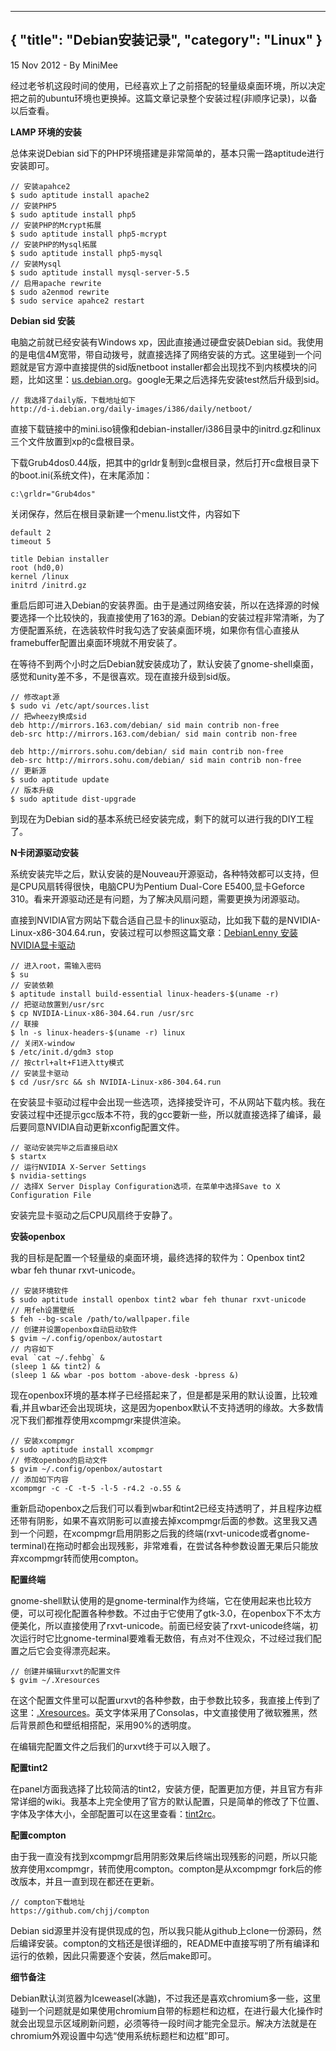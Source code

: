 -----
{
    "title": "Debian安装记录",
    "category": "Linux"
}
-----

<p class="meta">15 Nov 2012 - By MiniMee</p>

经过老爷机这段时间的使用，已经喜欢上了之前搭配的轻量级桌面环境，所以决定把之前的ubuntu环境也更换掉。这篇文章记录整个安装过程(非顺序记录)，以备以后查看。

**LAMP 环境的安装**

总体来说Debian sid下的PHP环境搭建是非常简单的，基本只需一路aptitude进行安装即可。

    // 安装apahce2
    $ sudo aptitude install apache2
    // 安装PHP5
    $ sudo aptitude install php5
    // 安装PHP的Mcrypt拓展
    $ sudo aptitude install php5-mcrypt
    // 安装PHP的Mysql拓展
    $ sudo aptitude install php5-mysql
    // 安装Mysql
    $ sudo aptitude install mysql-server-5.5
    // 启用apache rewrite
    $ sudo a2enmod rewrite 
    $ sudo service apahce2 restart

**Debian sid 安装**

电脑之前就已经安装有Windows xp，因此直接通过硬盘安装Debian sid。我使用的是电信4M宽带，带自动拨号，就直接选择了网络安装的方式。这里碰到一个问题就是官方源中直接提供的sid版netboot installer都会出现找不到内核模块的问题，比如这里：[us.debian.org](http://http.us.debian.org/debian/dists/sid/main/installer-i386/current/images/netboot/)。google无果之后选择先安装test然后升级到sid。

    // 我选择了daily版，下载地址如下
    http://d-i.debian.org/daily-images/i386/daily/netboot/

直接下载链接中的mini.iso镜像和debian-installer/i386目录中的initrd.gz和linux三个文件放置到xp的c盘根目录。

下载Grub4dos0.44版，把其中的grldr复制到c盘根目录，然后打开c盘根目录下的boot.ini(系统文件)，在末尾添加：

    c:\grldr="Grub4dos"

关闭保存，然后在根目录新建一个menu.list文件，内容如下

    default 2
    timeout 5

    title Debian installer
    root (hd0,0)
    kernel /linux
    initrd /initrd.gz

重启后即可进入Debian的安装界面。由于是通过网络安装，所以在选择源的时候要选择一个比较快的，我直接使用了163的源。Debian的安装过程非常清晰，为了方便配置系统，在选装软件时我勾选了安装桌面环境，如果你有信心直接从framebuffer配置出桌面环境就不用安装了。

在等待不到两个小时之后Debian就安装成功了，默认安装了gnome-shell桌面，感觉和unity差不多，不是很喜欢。现在直接升级到sid版。

    // 修改apt源
    $ sudo vi /etc/apt/sources.list
    // 把wheezy换成sid
    deb http://mirrors.163.com/debian/ sid main contrib non-free
    deb-src http://mirrors.163.com/debian/ sid main contrib non-free

    deb http://mirrors.sohu.com/debian/ sid main contrib non-free
    deb-src http://mirrors.sohu.com/debian/ sid main contrib non-free
    // 更新源
    $ sudo aptitude update
    // 版本升级
    $ sudo aptitude dist-upgrade

到现在为Debian sid的基本系统已经安装完成，剩下的就可以进行我的DIY工程了。

**N卡闭源驱动安装**

系统安装完毕之后，默认安装的是Nouveau开源驱动，各种特效都可以支持，但是CPU风扇转得很快，电脑CPU为Pentium Dual-Core E5400,显卡Geforce 310。看来开源驱动还是有问题，为了解决风扇问题，需要更换为闭源驱动。

直接到NVIDIA官方网站下载合适自己显卡的linux驱动，比如我下载的是NVIDIA-Linux-x86-304.64.run，安装过程可以参照这篇文章：[DebianLenny 安装NVIDIA显卡驱动](http://linux.blogbus.com/logs/35468874.html)

    // 进入root，需输入密码
    $ su
    // 安装依赖
    $ aptitude install build-essential linux-headers-$(uname -r)
    // 把驱动放置到/usr/src
    $ cp NVIDIA-Linux-x86-304.64.run /usr/src
    // 联接
    $ ln -s linux-headers-$(uname -r) linux
    // 关闭X-window
    $ /etc/init.d/gdm3 stop
    // 按ctrl+alt+F1进入tty模式
    // 安装显卡驱动
    $ cd /usr/src && sh NVIDIA-Linux-x86-304.64.run

在安装显卡驱动过程中会出现一些选项，选择接受许可，不从网站下载内核。我在安装过程中还提示gcc版本不符，我的gcc要新一些，所以就直接选择了编译，最后要同意NVIDIA自动更新xconfig配置文件。

    // 驱动安装完毕之后直接启动X
    $ startx
    // 运行NVIDIA X-Server Settings
    $ nvidia-settings
    // 选择X Server Display Configuration选项，在菜单中选择Save to X Configuration File

安装完显卡驱动之后CPU风扇终于安静了。

**安装openbox**

我的目标是配置一个轻量级的桌面环境，最终选择的软件为：Openbox tint2 wbar feh thunar rxvt-unicode。

    // 安装环境软件
    $ sudo aptitude install openbox tint2 wbar feh thunar rxvt-unicode
    // 用feh设置壁纸
    $ feh --bg-scale /path/to/wallpaper.file
    // 创建并设置openbox自动启动软件
    $ gvim ~/.config/openbox/autostart
    // 内容如下 
    eval `cat ~/.fehbg` &
    (sleep 1 && tint2) &
    (sleep 1 && wbar -pos bottom -above-desk -bpress &) 

现在openbox环境的基本样子已经搭起来了，但是都是采用的默认设置，比较难看,并且wbar还会出现斑块，这是因为openbox默认不支持透明的缘故。大多数情况下我们都推荐使用xcompmgr来提供渲染。

    // 安装xcompmgr
    $ sudo aptitude install xcompmgr
    // 修改openbox的启动文件
    $ gvim ~/.config/openbox/autostart
    // 添加如下内容
    xcompmgr -c -C -t-5 -l-5 -r4.2 -o.55 &

重新启动openbox之后我们可以看到wbar和tint2已经支持透明了，并且程序边框还带有阴影，如果不喜欢阴影可以直接去掉xcompmgr后面的参数。这里我又遇到一个问题，在xcompmgr启用阴影之后我的终端(rxvt-unicode或者gnome-terminal)在拖动时都会出现残影，非常难看，在尝试各种参数设置无果后只能放弃xcompmgr转而使用compton。

**配置终端**

gnome-shell默认使用的是gnome-terminal作为终端，它在使用起来也比较方便，可以可视化配置各种参数。不过由于它使用了gtk-3.0，在openbox下不太方便美化，所以直接使用了rxvt-unicode。前面已经安装了rxvt-unicode终端，初次运行时它比gnome-terminal要难看无数倍，有点对不住观众，不过经过我们配置之后它会变得漂亮起来。

    // 创建并编辑urxvt的配置文件
    $ gvim ~/.Xresources

在这个配置文件里可以配置urxvt的各种参数，由于参数比较多，我直接上传到了这里：[.Xresources](https://github.com/zither/config/blob/master/.Xresources)。英文字体采用了Consolas，中文直接使用了微软雅黑，然后背景颜色和壁纸相搭配，采用90%的透明度。

在编辑完配置文件之后我们的urxvt终于可以入眼了。

**配置tint2**

在panel方面我选择了比较简洁的tint2，安装方便，配置更加方便，并且官方有非常详细的wiki。我基本上完全使用了官方的默认配置，只是简单的修改了下位置、字体及字体大小，全部配置可以在这里查看：[tint2rc](https://github.com/zither/config/blob/master/tint2rc)。

**配置compton**

由于我一直没有找到xcompmgr启用阴影效果后终端出现残影的问题，所以只能放弃使用xcompmgr，转而使用compton。compton是从xcompmgr fork后的修改版本，并且一直到现在都还在更新。

    // compton下载地址
    https://github.com/chjj/compton

Debian sid源里并没有提供现成的包，所以我只能从github上clone一份源码，然后编译安装。compton的文档还是很详细的，README中直接写明了所有编译和运行的依赖，因此只需要逐个安装，然后make即可。

**细节备注**

Debian默认浏览器为Iceweasel(冰鼬)，不过我还是喜欢chromium多一些，这里碰到一个问题就是如果使用chromium自带的标题栏和边框，在进行最大化操作时就会出现显示区域刷新问题，必须等待一段时间才能完全显示。解决方法就是在chromium外观设置中勾选“使用系统标题栏和边框”即可。

